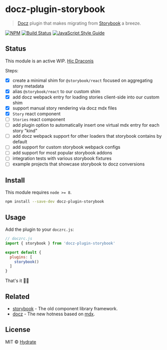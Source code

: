 # docz-plugin-storybook

> [Docz](https://www.docz.site) plugin that makes migrating from [Storybook](https://storybook.js.org) a breeze.

[![NPM](https://img.shields.io/npm/v/docz-plugin-storybook.svg)](https://www.npmjs.com/package/docz-plugin-storybook) [![Build Status](https://travis-ci.com/hydrateio/docz-plugin-storybook.svg?branch=master)](https://travis-ci.com/hydrateio/docz-plugin-storybook) [![JavaScript Style Guide](https://img.shields.io/badge/code_style-standard-brightgreen.svg)](https://standardjs.com)

## Status

This module is an active WIP. [Hic Draconis](https://en.wikipedia.org/wiki/Here_be_dragons)

Steps:

- [x] create a minimal shim for `@storybook/react` focused on aggregating story metadata
- [x] alias `@storybook/react` to our custom shim
- [x] add docz webpack entry for loading stories client-side into our custom shim
- [x] support manual story rendering via docz mdx files
- [x] `Story` react component
- [ ] `Stories` react component
- [ ] add plugin option to automatically insert one virtual mdx entry for each story "kind"
- [ ] add docz webpack support for other loaders that storybook contains by default
- [ ] add support for custom storybook webpack configs
- [ ] add support for most popular storybook addons
- [ ] integration tests with various storybook fixtures
- [ ] example projects that showcase storybook to docz conversions

## Install

This module requires `node >= 8`.

```bash
npm install --save-dev docz-plugin-storybook
```

## Usage

Add the plugin to your `doczrc.js`:

```js
// doczrc.js
import { storybook } from 'docz-plugin-storybook'

export default {
  plugins: [
    storybook()
  ]
}
```

That's it 🙌🏻

## Related

- [storybook](https://storybook.js.org) - The old component library framework.
- [docz](https://www.docz.site) - The new hotness based on [mdx](https://mdxjs.com).

## License

MIT © [Hydrate](https://hydrate.io)
